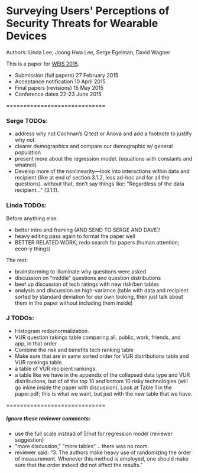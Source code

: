 # Surveying Users' Perceptions of Security Threats for Wearable Devices
Authors: Linda Lee, Joong Hwa Lee, Serge Egelman, David Wagner

This is a paper for [WEIS 2015](http://weis2015.econinfosec.org/).
* Submission (full papers)	27 February 2015
* Acceptance notification	10 April 2015
* Final papers (revisions)	15 May 2015
* Conference dates	22-23 June 2015

=============================

### Serge TODOs: 
* address why not Cochnan’s Q test or Anova and add a footnote to justify why not. 
* clearer demographics and compare our demographic w/ general population 
* present more about the regression model. (equations with constants and whatnot) 
* Develop more of the nonlinearity—look into interactions within data and recipient (like at end of section 3.1.2, less ad-hoc and for all the questions).  without that, don’t say things like: "Regardless of the data recipient..." (3.1.1).

### Linda TODOs:

Before anything else:
* better intro and framing (AND SEND TO SERGE AND DAVE)! 
* heavy editing pass again to format the paper well
* BETTER RELATED WORK; redo search for papers (human attention; econ-y things)

The rest:
* brainstorming to illuminate why questions were asked 
* discussion on “middle” questions and question distributions
* beef up discussion of tech ratings with new risk/ben tables
* analysis and discussion on high-variance (table with data and recipient sorted by standard deviation for our own looking, then just talk about them in the paper without including them inside)

### J TODOs: 
* Histogram redo/normalization. 
* VUR question rakings table comparing all, public, work, friends, and app, in that order
* Combine the risk and benefits tech ranking table 
* Make sure that are in same sorted order for VUR distributions table and VUR rankings table.
* a table of VUR recipient rankings. 
* a table like we have in the appendix of the collapsed data type and VUR distributions, but of of the top 10 and bottom 10 risky technologies  (will go inline inside the paper with discussion). Look at Table 1 in the paper.pdf; this is what we want, but just with the new table that we have. 

=============================

##### Ignore these reviewer comments: 
* use the full scale instead of 5/not for regression model (reviewer suggestion)
* "more discussion," "more tables" .. there was no room.
* reviewer said: “3. The authors make heavy use of randomizing the order of measurement. Whenever this method is employed, one should make sure that the order indeed did not affect the results.”




